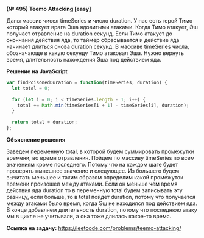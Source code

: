 **(№ 495) Teemo Attacking [easy]**

Даны массив чисел timeSeries и число duration. У нас есть герой Тимо который атакует врага Эша ядовитыми атаками. Когда Тимо атакует, Эш получает отравление на duration секунд. Если Тимо атакует до окончания действия яда, то таймер сбрасывается и действие яда начинает длиться снова duration секунд. В массиве timeSeries числа, обозначающе в какую секунду Тимо атаковал Эша. Нужно вернуть время, длительность нахождения Эша под действием яда. 

**Решение на JavaScript**

```javascript
var findPoisonedDuration = function(timeSeries, duration) {
  let total = 0;
  
  for (let i = 0; i < timeSeries.length - 1; i++) {
    total += Math.min(timeSeries[i + 1] - timeSeries[i], duration);
  }
  
  return total + duration;
};
```

**Объяснение решения**

Заведем переменную total, в которой будем суммировать промежутки времени, во время отравления. Пойдем по массиву timeSeries по всем значениям кроме последнего. Потому что на каждом шаге будет проверять нынешнее значение и следующее. Из большего будем вычитать меньшее и таким образом определим какой промежуток времени произошел между атаками. Если он меньше чем время действия яда duration то в переменную total будем записывать эту разницу, если больше, то в total пойдет duration, потому что получается между атаками было время, когда Эш не находился под действием яда. В конце добавляем длительность duration, потому что последнюю атаку мы в цикле не учитывали, а она тоже длилась какое-то время.

**Ссылка на задачу:** https://leetcode.com/problems/teemo-attacking/